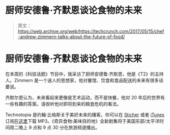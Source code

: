 # 厨师安德鲁·齐默恩谈论食物的未来

> 原文：<https://web.archive.org/web/https://techcrunch.com/2017/05/15/chef-andrew-zimmern-talks-about-the-future-of-food/>

# 厨师安德鲁·齐默恩谈论食物的未来

在本周的《科技话题》节目中，我采访了厨师安德鲁·齐默恩，他是《T2》的主持人。Zimmern 是一个迷人的思想家，他对餐馆、饮食和食品配送的未来有很多话要说。

齐默尔恩认为，未来看起来更像是艺术运动，而不是快餐，他对 20 年后的世界有一些有趣的答案。请收听他对即将到来的粮食危机的看法。

Technotopia 是约翰·比格斯关于美好未来的播客。你可以在 [Sticher](https://web.archive.org/web/20230324200139/http://www.stitcher.com/s?fid=123180&refid=stpr) 或者 [iTunes](https://web.archive.org/web/20230324200139/https://itunes.apple.com/us/podcast/technotopia/id1076105764?mt=2) 订阅[在这里](https://web.archive.org/web/20230324200139/http://traffic.libsyn.com/technotopia/technotopiaZimmern.mp3)下载 MP3。《奇异食物:美味目的地》全新剧集将于美国东部/太平洋时间周二晚上 9 点和 9 点 30 分在旅游频道播出。
